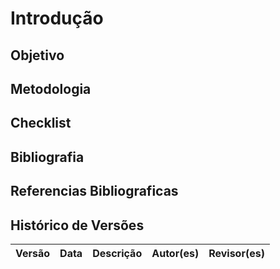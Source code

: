# Introdução 

## Objetivo

## Metodologia

## Checklist 

## Bibliografia 

## Referencias Bibliograficas

## Histórico de Versões

| Versão | Data | Descrição | Autor(es) | Revisor(es) |
| ------ | ---- | --------- | --------- | ----------- |

